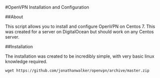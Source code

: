 #OpenVPN Installation and Configuration

##About

This script allows you to install and configure OpenVPN on Centos 7. This was created for a server on DigitalOcean but should work on any Centos server. 

##Installation

The installation was created to be incredibly simple, with very basic linux knowledge required.

```wget https://github.com/jonathanwalker/openvpn/archive/master.zip```
